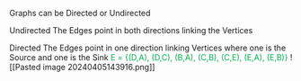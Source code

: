 Graphs can be Directed or Undirected

Undirected
The Edges point in both directions linking the Vertices

Directed
The Edges point in one direction linking Vertices where one is the Source and one is the Sink
<span style="color:#00b050">E = {(D,A), (D,C), (B,A), (C,B), (C,E), (E,A), (E,B)}
</span>
![[Pasted image 20240405143916.png]]